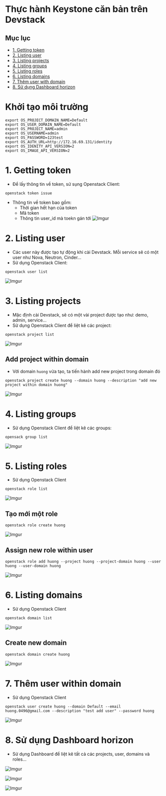 # Thực hành Keystone căn bản trên Devstack


## Mục lục


* [1. Getting token](#1)
* [2. Listing user](#2)
* [3. Listing projects](#3)
* [4. Listing groups](#4)
* [5. Listing roles](#5)
* [6. Listing domains](#6)
* [7. Thêm user with domain](#7)
* [8. Sử dụng Dashboard horizon](#8)


# Khởi tạo môi trường
```
export OS_PROJECT_DOMAIN_NAME=Default
export OS_USER_DOMAIN_NAME=Default
export OS_PROJECT_NAME=admin
export OS_USERNAME=admin
export OS_PASSWORD=123test
export OS_AUTH_URL=http://172.16.69.131/identity
export OS_IDENITY_API_VERSION=2
export OS_IMAGE_API_VERSION=2
```


<a name="1"></a>

# 1. Getting token

- Để lấy thông tin về token, sử sụng Openstack Client:

```
openstack token issue
```

- Thông tin về token bao gồm:
    - Thời gian hết hạn của token
    - Mã token
    - Thông tin user_id mà toekn gán tới
![Imgur](https://i.imgur.com/CiSX9hq.png)

<a name="2"></a>

# 2. Listing user

- Các user này được tạo tự động khi cài Devstack. Mỗi service sẽ có một user như Nova, Neutron, Cinder...
- Sử dụng Openstack Client: 

```
openstack user list
```

![Imgur](https://i.imgur.com/w2cKTXb.png)
<a name="3"></a>

# 3. Listing projects

- Mặc định cài Devstack, sẽ có một vài project được tạo như: demo, admin, service...
- Sử dụng Openstack Client để liệt kê các project:

```
openstack project list
```

![Imgur](https://i.imgur.com/dIGLrW1.png)

## Add project within domain

- Với domain `huong` vừa tạo, ta tiến hành add new project trong domain đó

```
openstack project create huong --domain huong --description "add new project within domain huong"
```
![Imgur](https://i.imgur.com/UAG4XRT.png)
<a name="4"></a>

# 4. Listing groups

- Sử dụng Openstack Client để liệt kê các groups:

```
opensack group list
```

![Imgur](https://i.imgur.com/O1Eh1Tm.png)

<a name="5"></a>

# 5. Listing roles

- Sử dụng Openstack Client

```
openstack role list
```

![Imgur](https://i.imgur.com/6R6RZAM.png)

## Tạo mới một role

```
openstack role create huong
```

![Imgur](https://i.imgur.com/Tl4p4vJ.png)

## Assign new role within user

```
openstack role add huong --project huong --project-domain huong --user huong --user-domain huong
```

![Imgur](https://i.imgur.com/hW00jnr.png)

<a name="6"></a>

# 6. Listing domains

- Sử dụng Openstack Client

```
openstack domain list
```

![Imgur](https://i.imgur.com/1muetgi.png)
## Create new domain

```
openstack domain create huong
```

![Imgur](https://i.imgur.com/DHzE2s3.png)

<a name="7"></a>

# 7. Thêm user within domain

- Sử dụng Openstack Client

```
openstack user create huong --domain Default --email huong.0496@gmail.com --description "test add user" --password huong
```
![Imgur](https://i.imgur.com/JkYWC5O.png)

<a name="8"></a>

# 8. Sử dụng Dashboard horizon

- Sử dụng Dashboard để liệt kê tất cả các projects, user, domains và roles...

![Imgur](https://i.imgur.com/WxlyPL9.png)


![Imgur](https://i.imgur.com/Oi04Yv9.png)


![Imgur](https://i.imgur.com/SiwPPZ3.png)

